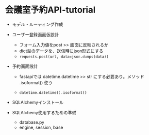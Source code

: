 # 会議室予約API-tutorial

- モデル・ルーティング作成

- ユーザー登録画面仮設計
  - フォーム入力値をpost >> 画面に反映されるか
  - dict型のデータを、送信時にjson形式にする
  - `requests.post(url, data=json.dumps(data))`

- 予約画面設計
  
  - fastapiでは datetime.datetime >> str にする必要あり。メソッド .isoformat() 使う

  - `datetime.datetime().isoformat()`

- SQLAlchemyインストール
- SQLAlchemy使用するための準備
  - database.py
  - engine, session, base
